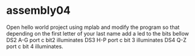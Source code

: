 # assembly04

Open hello world project using mplab and modify the program so that
depending on the first letter of your last name add a led to the bits bellow
DS2 A-G port c bit2 illuminates
DS3 H-P port c bit 3 illuminates
DS4 Q-Z port c bit 4 illuminates.
